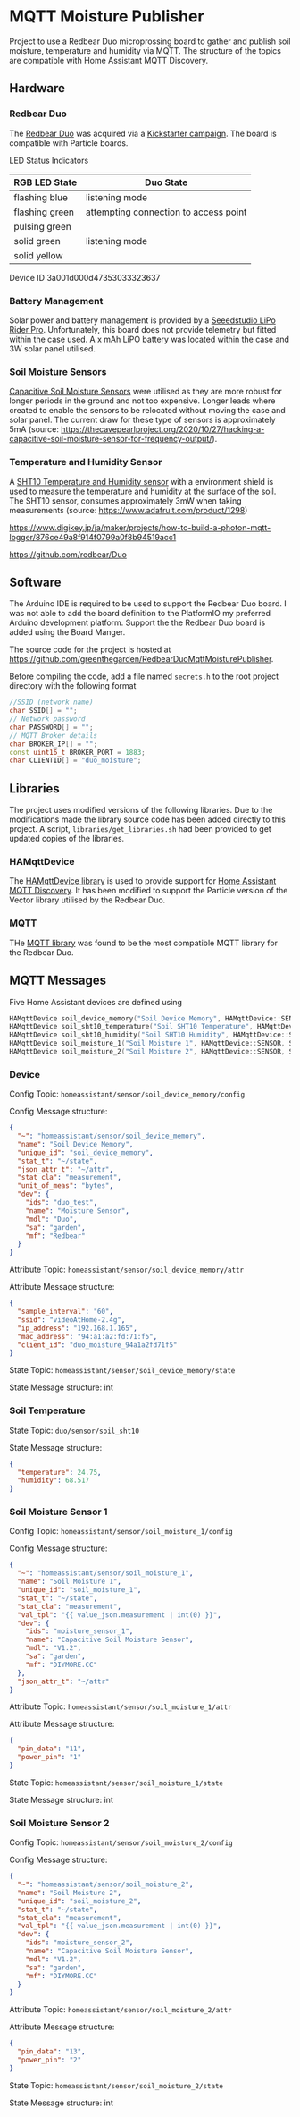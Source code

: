 # MQTT Moisture Publisher

Project to use a Redbear Duo microprossing board to gather and publish soil moisture, temperature and humidity via MQTT. The structure of the topics are compatible with Home Assistant MQTT Discovery.

## Hardware

### Redbear Duo

The [Redbear Duo](https://github.com/redbear/Duo) was acquired via a [Kickstarter campaign](https://www.kickstarter.com/projects/redbearinc/redbear-duo-a-small-and-powerful-wi-fi-ble-iot-boa). The board is compatible with Particle boards.

LED Status Indicators

| RGB LED State | Duo State |
| ------------- | --------- |
| flashing blue | listening mode |
| flashing green | attempting connection to access point |
| pulsing green | 
| solid green | listening mode |
| solid yellow | |

Device ID 3a001d000d47353033323637

### Battery Management

Solar power and battery management is provided by a [Seeedstudio LiPo Rider Pro](https://www.seeedstudio.com/LiPo-Rider-Pro.html). Unfortunately, this board does not provide telemetry but fitted within the case used. A x mAh LiPO battery was located within the case and 3W solar panel utilised.

### Soil Moisture Sensors

[Capacitive Soil Moisture Sensors](https://www.diymore.cc/products/2pcs-capacitive-soil-moisture-sensor-v1-2-analog-corrosion-resistant-dc-3-3-5-5v?_pos=3&_sid=a9bfd7fa9&_ss=r) were utilised as they are more robust for longer periods in the ground and not too expensive. Longer leads where created to enable the sensors to be relocated without moving the case and solar panel. The current draw for these type of sensors is approximately 5mA (source: https://thecavepearlproject.org/2020/10/27/hacking-a-capacitive-soil-moisture-sensor-for-frequency-output/).

### Temperature and Humidity Sensor

A [SHT10 Temperature and Humidity sensor](https://www.seeedstudio.com/Soil-Moisture-Temperature-Sensor-p-1356.html) with a environment shield is used to measure the temperature and humidity at the surface of the soil. The SHT10 sensor, consumes approximately 3mW when taking measurements (source: https://www.adafruit.com/product/1298)



https://www.digikey.jp/ja/maker/projects/how-to-build-a-photon-mqtt-logger/876ce49a8f914f0799a0f8b94519acc1

https://github.com/redbear/Duo

## Software

The Arduino IDE is required to be used to support the Redbear Duo board. I was not able to add the board definition to the PlatformIO my preferred Arduino development platform. Support the the Redbear Duo board is added using the Board Manger.

The source code for the project is hosted at https://github.com/greenthegarden/RedbearDuoMqttMoisturePublisher.

Before compiling the code, add a file named `secrets.h` to the root project directory with the following format

```cpp
//SSID (network name)
char SSID[] = "";
// Network password
char PASSWORD[] = "";
// MQTT Broker details
char BROKER_IP[] = "";
const uint16_t BROKER_PORT = 1883;
char CLIENTID[] = "duo_moisture";
```

## Libraries

The project uses modified versions of the following libraries. Due to the modifications made the library source code has been added directly to this project. A script, `libraries/get_libraries.sh` had been provided to get updated copies of the libraries.

### HAMqttDevice

The [HAMqttDevice library](https://www.arduino.cc/reference/en/libraries/hamqttdevice/) is used to provide support for [Home Assistant](https://www.home-assistant.io/) [MQTT Discovery](https://www.home-assistant.io/docs/mqtt/discovery/). It has been modified to support the Particle version of the Vector library utilised by the Redbear Duo.

### MQTT

THe [MQTT library](https://github.com/hirotakaster/MQTT) was found to be the most compatible MQTT library for the Redbear Duo.

## MQTT Messages

Five Home Assistant devices are defined using

```cpp
HAMqttDevice soil_device_memory("Soil Device Memory", HAMqttDevice::SENSOR, String(HA_MQTT_PREFIX));
HAMqttDevice soil_sht10_temperature("Soil SHT10 Temperature", HAMqttDevice::SENSOR, String(HA_MQTT_PREFIX));
HAMqttDevice soil_sht10_humidity("Soil SHT10 Humidity", HAMqttDevice::SENSOR, String(HA_MQTT_PREFIX));
HAMqttDevice soil_moisture_1("Soil Moisture 1", HAMqttDevice::SENSOR, String(HA_MQTT_PREFIX));
HAMqttDevice soil_moisture_2("Soil Moisture 2", HAMqttDevice::SENSOR, String(HA_MQTT_PREFIX));
```

### Device

Config Topic: `homeassistant/sensor/soil_device_memory/config`

Config Message structure:

```json
{
  "~": "homeassistant/sensor/soil_device_memory",
  "name": "Soil Device Memory",
  "unique_id": "soil_device_memory",
  "stat_t": "~/state",
  "json_attr_t": "~/attr",
  "stat_cla": "measurement",
  "unit_of_meas": "bytes",
  "dev": {
    "ids": "duo_test",
    "name": "Moisture Sensor",
    "mdl": "Duo",
    "sa": "garden",
    "mf": "Redbear"
  }
}
```

Attribute Topic: `homeassistant/sensor/soil_device_memory/attr`

Attribute Message structure: 

```json
{
  "sample_interval": "60",
  "ssid": "videoAtHome-2.4g",
  "ip_address": "192.168.1.165",
  "mac_address": "94:a1:a2:fd:71:f5",
  "client_id": "duo_moisture_94a1a2fd71f5"
}
```

State Topic: `homeassistant/sensor/soil_device_memory/state`

State Message structure: int

### Soil Temperature

State Topic: `duo/sensor/soil_sht10`

State Message structure: 

```json
{
  "temperature": 24.75,
  "humidity": 68.517
}
```

### Soil Moisture Sensor 1

Config Topic: `homeassistant/sensor/soil_moisture_1/config`

Config Message structure:

```json
{
  "~": "homeassistant/sensor/soil_moisture_1",
  "name": "Soil Moisture 1",
  "unique_id": "soil_moisture_1",
  "stat_t": "~/state",
  "stat_cla": "measurement",
  "val_tpl": "{{ value_json.measurement | int(0) }}",
  "dev": {
    "ids": "moisture_sensor_1",
    "name": "Capacitive Soil Moisture Sensor",
    "mdl": "V1.2",
    "sa": "garden",
    "mf": "DIYMORE.CC"
  },
  "json_attr_t": "~/attr"
}
```

Attribute Topic: `homeassistant/sensor/soil_moisture_1/attr`

Attribute Message structure:


```json
{
  "pin_data": "11",
  "power_pin": "1"
}
```

State Topic: `homeassistant/sensor/soil_moisture_1/state`

State Message structure: int

### Soil Moisture Sensor 2

Config Topic: `homeassistant/sensor/soil_moisture_2/config`

Config Message structure:

```json
{
  "~": "homeassistant/sensor/soil_moisture_2",
  "name": "Soil Moisture 2",
  "unique_id": "soil_moisture_2",
  "stat_t": "~/state",
  "stat_cla": "measurement",
  "val_tpl": "{{ value_json.measurement | int(0) }}",
  "dev": {
    "ids": "moisture_sensor_2",
    "name": "Capacitive Soil Moisture Sensor",
    "mdl": "V1.2",
    "sa": "garden",
    "mf": "DIYMORE.CC"
  }
}
```

Attribute Topic: `homeassistant/sensor/soil_moisture_2/attr`

Attribute Message structure: 

```json
{
  "pin_data": "13",
  "power_pin": "2"
}
```

State Topic: `homeassistant/sensor/soil_moisture_2/state`

State Message structure: int
